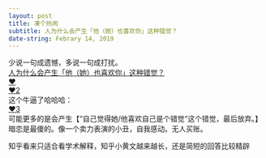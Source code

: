 ```yaml
---
layout: post
title: 凑个热闹
subtitle: 人为什么会产生「他（她）也喜欢你」这种错觉？
date-string: Febrary 14, 2019
---
```


少说一句成遗憾，多说一句成打扰。<br>
<a href="https://www.zhihu.com/question/28391909">人为什么会产生「他（她）也喜欢你」这种错觉？</a><br>
<a href="https://www.zhihu.com/question/40524594">❤</a><br>
<a href="https://www.zhihu.com/question/30412614/answer/124508726">❤2</a><br>
这个牛逼了哈哈哈：<br>
<a href="https://www.zhihu.com/question/283384051/answer/448778221">❤3</a><br>
可能更多的是会产生【“自己觉得她/他喜欢自己是个错觉“这个错觉，最后放弃。】<br>
暗恋是最傻的。像一个卖力表演的小丑，自我感动。无人买账。<br>

知乎看来只适合看学术解释，知乎小黄文越来越长，还是简短的回答比较精辟
